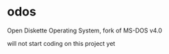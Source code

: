 # odos
Open Diskette Operating System, fork of MS-DOS v4.0

will not start coding on this project yet

